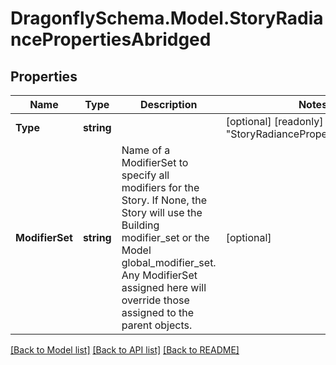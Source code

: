 
# DragonflySchema.Model.StoryRadiancePropertiesAbridged

## Properties

Name | Type | Description | Notes
------------ | ------------- | ------------- | -------------
**Type** | **string** |  | [optional] [readonly] [default to "StoryRadiancePropertiesAbridged"]
**ModifierSet** | **string** | Name of a ModifierSet to specify all modifiers for the Story. If None, the Story will use the Building modifier_set or the Model global_modifier_set. Any ModifierSet assigned here will override those assigned to the parent objects. | [optional] 

[[Back to Model list]](../README.md#documentation-for-models)
[[Back to API list]](../README.md#documentation-for-api-endpoints)
[[Back to README]](../README.md)

